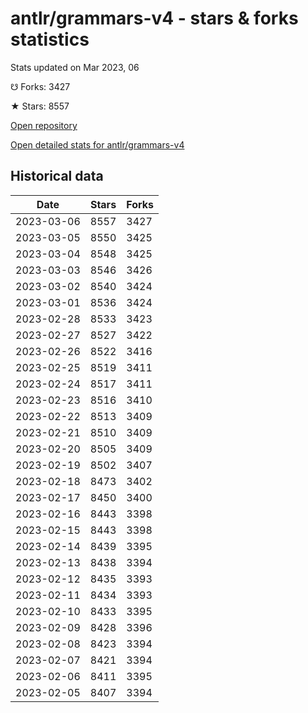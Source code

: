 # antlr/grammars-v4 - stars & forks statistics

Stats updated on Mar 2023, 06

☋ Forks: 3427

★ Stars: 8557

[Open repository](https://github.com/antlr/grammars-v4)

[Open detailed stats for antlr/grammars-v4](https://reviewgithub.com/rep/antlr/grammars-v4)

## Historical data
| Date | Stars | Forks |
|------|-------|-------|
| 2023-03-06 | 8557 | 3427 | 
| 2023-03-05 | 8550 | 3425 | 
| 2023-03-04 | 8548 | 3425 | 
| 2023-03-03 | 8546 | 3426 | 
| 2023-03-02 | 8540 | 3424 | 
| 2023-03-01 | 8536 | 3424 | 
| 2023-02-28 | 8533 | 3423 | 
| 2023-02-27 | 8527 | 3422 | 
| 2023-02-26 | 8522 | 3416 | 
| 2023-02-25 | 8519 | 3411 | 
| 2023-02-24 | 8517 | 3411 | 
| 2023-02-23 | 8516 | 3410 | 
| 2023-02-22 | 8513 | 3409 | 
| 2023-02-21 | 8510 | 3409 | 
| 2023-02-20 | 8505 | 3409 | 
| 2023-02-19 | 8502 | 3407 | 
| 2023-02-18 | 8473 | 3402 | 
| 2023-02-17 | 8450 | 3400 | 
| 2023-02-16 | 8443 | 3398 | 
| 2023-02-15 | 8443 | 3398 | 
| 2023-02-14 | 8439 | 3395 | 
| 2023-02-13 | 8438 | 3394 | 
| 2023-02-12 | 8435 | 3393 | 
| 2023-02-11 | 8434 | 3393 | 
| 2023-02-10 | 8433 | 3395 | 
| 2023-02-09 | 8428 | 3396 | 
| 2023-02-08 | 8423 | 3394 | 
| 2023-02-07 | 8421 | 3394 | 
| 2023-02-06 | 8411 | 3395 | 
| 2023-02-05 | 8407 | 3394 | 

